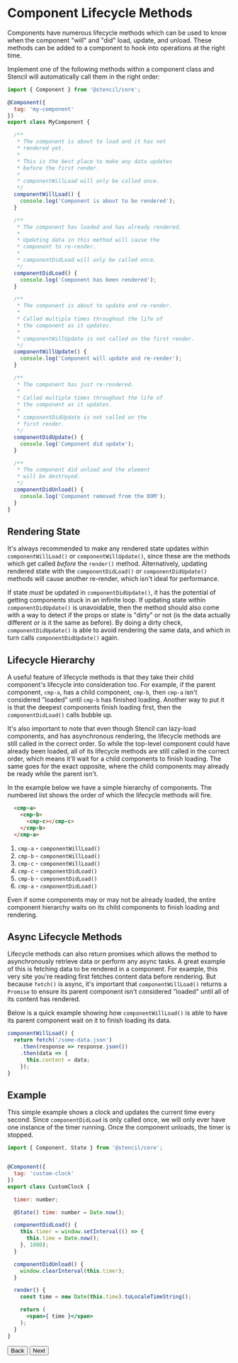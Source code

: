 # Component Lifecycle Methods

Components have numerous lifecycle methods which can be used to know when the component "will" and "did" load, update, and unload. These methods can be added to a component to hook into operations at the right time.

Implement one of the following methods within a component class and Stencil will automatically call them in the right order:

```jsx
import { Component } from '@stencil/core';

@Component({
  tag: 'my-component'
})
export class MyComponent {

  /**
   * The component is about to load and it has not
   * rendered yet.
   *
   * This is the best place to make any data updates
   * before the first render.
   *
   * componentWillLoad will only be called once.
   */
  componentWillLoad() {
    console.log('Component is about to be rendered');
  }

  /**
   * The component has loaded and has already rendered.
   *
   * Updating data in this method will cause the
   * component to re-render.
   *
   * componentDidLoad will only be called once.
   */
  componentDidLoad() {
    console.log('Component has been rendered');
  }

  /**
   * The component is about to update and re-render.
   *
   * Called multiple times throughout the life of
   * the component as it updates.
   *
   * componentWillUpdate is not called on the first render.
   */
  componentWillUpdate() {
    console.log('Component will update and re-render');
  }

  /**
   * The component has just re-rendered.
   *
   * Called multiple times throughout the life of
   * the component as it updates.
   *
   * componentDidUpdate is not called on the
   * first render.
   */
  componentDidUpdate() {
    console.log('Component did update');
  }

  /**
   * The component did unload and the element
   * will be destroyed.
   */
  componentDidUnload() {
    console.log('Component removed from the DOM');
  }
}
```


## Rendering State

It's always recommended to make any rendered state updates within `componentWillLoad()` or `componentWillUpdate()`, since these are the methods which get called _before_ the `render()` method. Alternatively, updating rendered state with the `componentDidLoad()` or `componentDidUpdate()` methods will cause another re-render, which isn't ideal for performance.

If state _must_ be updated in `componentDidUpdate()`, it has the potential of getting components stuck in an infinite loop. If updating state within `componentDidUpdate()` is unavoidable, then the method should also come with a way to detect if the props or state is "dirty" or not (is the data actually different or is it the same as before). By doing a dirty check, `componentDidUpdate()` is able to avoid rendering the same data, and which in turn calls `componentDidUpdate()` again.


## Lifecycle Hierarchy

A useful feature of lifecycle methods is that they take their child component's lifecycle into consideration too. For example, if the parent component, `cmp-a`, has a child component, `cmp-b`, then `cmp-a` isn't considered "loaded" until `cmp-b` has finished loading. Another way to put it is that the deepest components finish loading first, then the `componentDidLoad()` calls bubble up.

It's also important to note that even though Stencil can lazy-load components, and has asynchronous rendering, the lifecycle methods are still called in the correct order. So while the top-level component could have already been loaded, all of its lifecycle methods are still called in the correct order, which means it'll wait for a child components to finish loading. The same goes for the exact opposite, where the child components may already be ready while the parent isn't.

In the example below we have a simple hierarchy of components. The numbered list shows the order of which the lifecycle methods will fire.

```html
  <cmp-a>
    <cmp-b>
      <cmp-c></cmp-c>
    </cmp-b>
  </cmp-a>
```

1. `cmp-a` - `componentWillLoad()`
2. `cmp-b` - `componentWillLoad()`
3. `cmp-c` - `componentWillLoad()`
4. `cmp-c` - `componentDidLoad()`
5. `cmp-b` - `componentDidLoad()`
6. `cmp-a` - `componentDidLoad()`

Even if some components may or may not be already loaded, the entire component hierarchy waits on its child components to finish loading and rendering.


## Async Lifecycle Methods

Lifecycle methods can also return promises which allows the method to asynchronously retrieve data or perform any async tasks. A great example of this is fetching data to be rendered in a component. For example, this very site you're reading first fetches content data before rendering. But because `fetch()` is async, it's important that `componentWillLoad()` returns a `Promise` to ensure its parent component isn't considered "loaded" until all of its content has rendered.

Below is a quick example showing how `componentWillLoad()` is able to have its parent component wait on it to finish loading its data.

```typescript
componentWillLoad() {
  return fetch('/some-data.json')
    .then(response => response.json())
    .then(data => {
      this.content = data;
    });
}
```


## Example

This simple example shows a clock and updates the current time every second. Since `componentDidLoad` is only called once, we will only ever have one instance of the timer running. Once the component unloads, the timer is stopped.

```jsx
import { Component, State } from '@stencil/core';


@Component({
  tag: 'custom-clock'
})
export class CustomClock {

  timer: number;

  @State() time: number = Date.now();

  componentDidLoad() {
    this.timer = window.setInterval(() => {
      this.time = Date.now();
    }, 1000);
  }

  componentDidUnload() {
    window.clearInterval(this.timer);
  }

  render() {
    const time = new Date(this.time).toLocaleTimeString();

    return (
      <span>{ time }</span>
    );
  }
}
```


<stencil-route-link url="/docs/my-first-component" router="#router" custom="true">
  <button class="pull-left btn btn--secondary">
    Back
  </button>
</stencil-route-link>

<stencil-route-link url="/docs/decorators" custom="true">
  <button class="pull-right btn btn--primary">
    Next
  </button>
</stencil-route-link>
